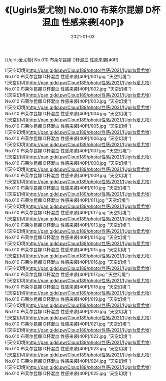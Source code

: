 ﻿---
layout: post
title:  《[Ugirls爱尤物] No.010 布莱尔昆娜 D杯混血 性感来袭[40P]》
date:   2021-01-03
img: http://pan.gjdd.pw/Cloud189/photo/性感/2021/[Ugirls爱尤物] No.010 布莱尔昆娜 D杯混血 性感来袭[40P]/000.jpg
categories: [美女, 性感, 泳衣]
---

[Ugirls爱尤物] No.010 布莱尔昆娜 D杯混血 性感来袭[40P]



![天空幻境](http://pan.gjdd.pw/Cloud189/photo/性感/2021/[Ugirls爱尤物] No.010 布莱尔昆娜 D杯混血 性感来袭[40P]/001.jpg ''天空幻境'') <br>
![天空幻境](http://pan.gjdd.pw/Cloud189/photo/性感/2021/[Ugirls爱尤物] No.010 布莱尔昆娜 D杯混血 性感来袭[40P]/002.jpg ''天空幻境'') <br>
![天空幻境](http://pan.gjdd.pw/Cloud189/photo/性感/2021/[Ugirls爱尤物] No.010 布莱尔昆娜 D杯混血 性感来袭[40P]/003.jpg ''天空幻境'') <br>
![天空幻境](http://pan.gjdd.pw/Cloud189/photo/性感/2021/[Ugirls爱尤物] No.010 布莱尔昆娜 D杯混血 性感来袭[40P]/004.jpg ''天空幻境'') <br>
![天空幻境](http://pan.gjdd.pw/Cloud189/photo/性感/2021/[Ugirls爱尤物] No.010 布莱尔昆娜 D杯混血 性感来袭[40P]/005.jpg ''天空幻境'') <br>
![天空幻境](http://pan.gjdd.pw/Cloud189/photo/性感/2021/[Ugirls爱尤物] No.010 布莱尔昆娜 D杯混血 性感来袭[40P]/006.jpg ''天空幻境'') <br>
![天空幻境](http://pan.gjdd.pw/Cloud189/photo/性感/2021/[Ugirls爱尤物] No.010 布莱尔昆娜 D杯混血 性感来袭[40P]/007.jpg ''天空幻境'') <br>
![天空幻境](http://pan.gjdd.pw/Cloud189/photo/性感/2021/[Ugirls爱尤物] No.010 布莱尔昆娜 D杯混血 性感来袭[40P]/008.jpg ''天空幻境'') <br>
![天空幻境](http://pan.gjdd.pw/Cloud189/photo/性感/2021/[Ugirls爱尤物] No.010 布莱尔昆娜 D杯混血 性感来袭[40P]/009.jpg ''天空幻境'') <br>
![天空幻境](http://pan.gjdd.pw/Cloud189/photo/性感/2021/[Ugirls爱尤物] No.010 布莱尔昆娜 D杯混血 性感来袭[40P]/010.jpg ''天空幻境'') <br>
![天空幻境](http://pan.gjdd.pw/Cloud189/photo/性感/2021/[Ugirls爱尤物] No.010 布莱尔昆娜 D杯混血 性感来袭[40P]/011.jpg ''天空幻境'') <br>
![天空幻境](http://pan.gjdd.pw/Cloud189/photo/性感/2021/[Ugirls爱尤物] No.010 布莱尔昆娜 D杯混血 性感来袭[40P]/012.jpg ''天空幻境'') <br>
![天空幻境](http://pan.gjdd.pw/Cloud189/photo/性感/2021/[Ugirls爱尤物] No.010 布莱尔昆娜 D杯混血 性感来袭[40P]/013.jpg ''天空幻境'') <br>
![天空幻境](http://pan.gjdd.pw/Cloud189/photo/性感/2021/[Ugirls爱尤物] No.010 布莱尔昆娜 D杯混血 性感来袭[40P]/014.jpg ''天空幻境'') <br>
![天空幻境](http://pan.gjdd.pw/Cloud189/photo/性感/2021/[Ugirls爱尤物] No.010 布莱尔昆娜 D杯混血 性感来袭[40P]/015.jpg ''天空幻境'') <br>
![天空幻境](http://pan.gjdd.pw/Cloud189/photo/性感/2021/[Ugirls爱尤物] No.010 布莱尔昆娜 D杯混血 性感来袭[40P]/016.jpg ''天空幻境'') <br>
![天空幻境](http://pan.gjdd.pw/Cloud189/photo/性感/2021/[Ugirls爱尤物] No.010 布莱尔昆娜 D杯混血 性感来袭[40P]/017.jpg ''天空幻境'') <br>
![天空幻境](http://pan.gjdd.pw/Cloud189/photo/性感/2021/[Ugirls爱尤物] No.010 布莱尔昆娜 D杯混血 性感来袭[40P]/018.jpg ''天空幻境'') <br>
![天空幻境](http://pan.gjdd.pw/Cloud189/photo/性感/2021/[Ugirls爱尤物] No.010 布莱尔昆娜 D杯混血 性感来袭[40P]/019.jpg ''天空幻境'') <br>
![天空幻境](http://pan.gjdd.pw/Cloud189/photo/性感/2021/[Ugirls爱尤物] No.010 布莱尔昆娜 D杯混血 性感来袭[40P]/020.jpg ''天空幻境'') <br>
![天空幻境](http://pan.gjdd.pw/Cloud189/photo/性感/2021/[Ugirls爱尤物] No.010 布莱尔昆娜 D杯混血 性感来袭[40P]/021.jpg ''天空幻境'') <br>
![天空幻境](http://pan.gjdd.pw/Cloud189/photo/性感/2021/[Ugirls爱尤物] No.010 布莱尔昆娜 D杯混血 性感来袭[40P]/022.jpg ''天空幻境'') <br>
![天空幻境](http://pan.gjdd.pw/Cloud189/photo/性感/2021/[Ugirls爱尤物] No.010 布莱尔昆娜 D杯混血 性感来袭[40P]/023.jpg ''天空幻境'') <br>
![天空幻境](http://pan.gjdd.pw/Cloud189/photo/性感/2021/[Ugirls爱尤物] No.010 布莱尔昆娜 D杯混血 性感来袭[40P]/024.jpg ''天空幻境'') <br>
![天空幻境](http://pan.gjdd.pw/Cloud189/photo/性感/2021/[Ugirls爱尤物] No.010 布莱尔昆娜 D杯混血 性感来袭[40P]/025.jpg ''天空幻境'') <br>